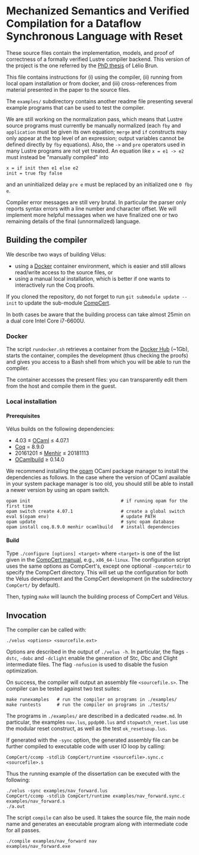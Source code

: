 # Mechanized Semantics and Verified Compilation for a Dataflow Synchronous Language with Reset

These source files contain the implementation, models, and proof of
correctness of a formally verified Lustre compiler backend.
This version of the project is the one referred by the
[PhD thesis]( https://www.leliobrun.net/files/thesis.pdf) of Lélio Brun.

This file contains instructions for (i) using the compiler, (ii) running
from local opam installation or from docker, and (iii) cross-references from
material presented in the paper to the source files.

The `examples/` subdirectory contains another readme file presenting several
example programs that can be used to test the compiler.

We are still working on the normalization pass, which means that Lustre
source programs must currently be manually normalized (each `fby` and
`application` must be given its own equation; `merge` and `if` constructs
may only appear at the top level of an expression; output variables cannot
be defined directly by `fby` equations). Also, the `->` and `pre` operators
used in many Lustre programs are not yet treated. An equation like
`x = e1 -> e2` must instead be "manually compiled" into
```
x = if init then e1 else e2
init = true fby false
```

and an uninitialized delay `pre e` must be replaced by an initialized one
`0 fby e`.

Compiler error messages are still very brutal. In particular the parser only
reports syntax errors with a line number and character offset. We will
implement more helpful messages when we have finalized one or two remaining
details of the final (unnormalized) language.


## Building the compiler

We describe two ways of building Vélus:
* using a [Docker] container environment, which is easier and still allows
  read/write access to the source files, or
* using a manual local installation, which is better if one wants to
  interactively run the Coq proofs.

If you cloned the repository, do not forget to run `git submodule update --init`
to update the sub-module [CompCert].

In both cases be aware that the building process can take almost 25min on a dual
core Intel Core i7-6600U.

### Docker

The script `rundocker.sh` retrieves a container from the [Docker Hub] (~1Gb),
starts the container, compiles the development (thus checking the proofs) and
gives you access to a Bash shell from which you will be able to run the
compiler.

The container accesses the present files: you can transparently edit them
from the host and compile them in the guest.

### Local installation

#### Prerequisites

Vélus builds on the following dependencies:

* 4.03 ≤ [OCaml] ≤ 4.07.1
* [Coq] = 8.9.0
* 20161201 ≤ [Menhir] ≤ 20181113
* [OCamlbuild] ≥ 0.14.0

We recommend installing the [opam] OCaml package manager to install the
dependencies as follows.
In the case where the version of OCaml available in your system package manager
is too old, you should still be able to install a newer version by using an opam
switch.
```
opam init                                  # if running opam for the first time
opam switch create 4.07.1                  # create a global switch
eval $(opam env)                           # update PATH
opam update                                # sync opam database
opam install coq.8.9.0 menhir ocamlbuild   # install dependencies
```

#### Build

Type `./configure [options] <target>` where `<target>` is one of the list given
in the [CompCert manual](http://compcert.inria.fr/man/manual002.html#sec21),
e.g., `x86_64-linux`.
The configuration script uses the same options as CompCert's, except one
optional `-compcertdir` to specify the CompCert directory.
This will set up the configuration for both the Vélus development and the
CompCert development (in the subdirectory `CompCert/` by default).

Then, typing `make` will launch the building process of CompCert and Vélus.


## Invocation

The compiler can be called with:

`./velus <options> <sourcefile.ext>`

Options are described in the output of `./velus -h`.
In particular, the flags `-dstc`, `-dobc` and `-dclight` enable the generation
of Stc, Obc and Clight intermediate files.
The flag `-nofusion` is used to disable the fusion optimization.

On success, the compiler will output an assembly file `<sourcefile.s>`.
The compiler can be tested against two test suites:
```
make runexamples   # run the compiler on programs in ./examples/
make runtests      # run the compiler on programs in ./tests/
```
The programs in `./examples/` are described in a dedicated `readme.md`.
In particular, the examples `nav.lus`, `ppdp00.lus` and `stopwatch_reset.lus`
use the modular reset construct, as well as the test `ok_resetsoup.lus`.

If generated with the `-sync` option, the generated assembly file can be further
compiled to executable code with user IO loop by calling:

`CompCert/ccomp -stdlib CompCert/runtime <sourcefile>.sync.c <sourcefile>.s`

Thus the running example of the dissertation can be executed with the following:
```
./velus -sync examples/nav_forward.lus
CompCert/ccomp -stdlib CompCert/runtime examples/nav_forward.sync.c examples/nav_forward.s
./a.out
```
The script `compile` can also be used.
It takes the source file, the main node name and generates an executable program
along with intermediate code for all passes.
```
./compile examples/nav_forward nav
examples/nav_forward.exe
```


[Ocaml]: http://ocaml.org/
[Coq]: https://coq.inria.fr/
[opam]: https://opam.ocaml.org/
[Menhir]: http://gallium.inria.fr/~fpottier/menhir/
[OCamlbuild]: https://github.com/ocaml/ocamlbuild/
[Docker]: https://www.docker.com/
[Docker Hub]: https://hub.docker.com/
[CompCert]: http://compcert.inria.fr/
